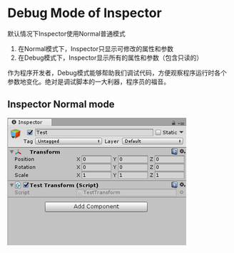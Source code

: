 # Debug Mode of Inspector

默认情况下Inspector使用Normal普通模式  
1. 在Normal模式下，Inspector只显示可修改的属性和参数
2. 在Debug模式下，Inspector显示所有的属性和参数（包含只读的）

作为程序开发者，Debug模式能够帮助我们调试代码，方便观察程序运行时各个参数地变化。绝对是调试脚本的一大利器，程序员的福音。

## Inspector Normal mode

![Normal mode](https://github.com/mpsoft2005/MyNotes/blob/master/Unity/Images/Inspector-Normal.png?raw=true)
